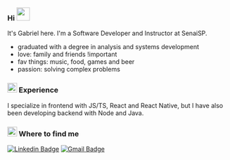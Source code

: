 ### Hi <img src="https://emojis.slackmojis.com/emojis/images/1643514476/4594/blob-wave.gif?1643514476" width="30" heigth="30" />

It's Gabriel here. I'm a Software Developer and Instructor at SenaiSP.

- graduated with a degree in analysis and systems development
- love: family and friends !important
- fav things: music, food, games and beer
- passion: solving complex problems

### <img src="https://emojis.slackmojis.com/emojis/images/1643514684/6862/blob_hero.png?1643514684" width="22px" heigth="22px" /> Experience

I specialize in frontend with JS/TS, React and React Native, but I have also been developing backend with Node and Java.

### <img src="https://emojis.slackmojis.com/emojis/images/1643514812/8272/blob-cool.gif?1643514812" width="22" heigth="22" /> Where to find me
[![Linkedin Badge](https://img.shields.io/badge/LinkedIn-0077B5?style=for-the-badge&logo=linkedin&logoColor=white&link=https://www.linkedin.com/in/gacalistro)](https://www.linkedin.com/in/gacalistro/)
[![Gmail Badge](https://img.shields.io/badge/Gmail-D14836?style=for-the-badge&logo=gmail&logoColor=white&link=mailto:gacalistro@gmail.com)](mailto:gacalistro@gmail.com)
